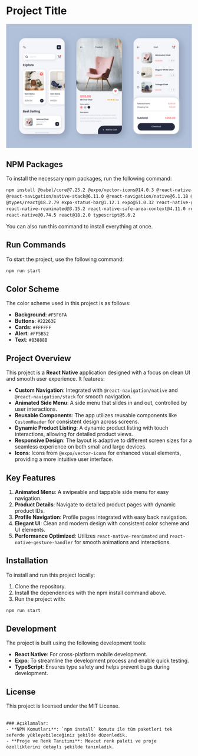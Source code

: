 # Project Title

![Project Image](./4326821.jpg)

## NPM Packages

To install the necessary npm packages, run the following command:

```bash
npm install @babel/core@7.25.2 @expo/vector-icons@14.0.3 @react-native-community/masked-view@0.1.11 \
@react-navigation/native-stack@6.11.0 @react-navigation/native@6.1.18 @react-navigation/stack@6.4.1 \
@types/react@18.2.79 expo-status-bar@1.12.1 expo@51.0.32 react-native-gesture-handler@2.19.0 \
react-native-reanimated@3.15.2 react-native-safe-area-context@4.11.0 react-native-screens@3.34.0 \
react-native@0.74.5 react@18.2.0 typescript@5.6.2
```

You can also run this command to install everything at once.

## Run Commands

To start the project, use the following command:

```bash
npm run start
```

## Color Scheme

The color scheme used in this project is as follows:

- **Background**: `#F5F6FA`
- **Buttons**: `#22263E`
- **Cards**: `#FFFFFF`
- **Alert**: `#FF5B52`
- **Text**: `#83888B`

## Project Overview

This project is a **React Native** application designed with a focus on clean UI and smooth user experience. It features:

- **Custom Navigation**: Integrated with `@react-navigation/native` and `@react-navigation/stack` for smooth navigation.
- **Animated Side Menu**: A side menu that slides in and out, controlled by user interactions.
- **Reusable Components**: The app utilizes reusable components like `CustomHeader` for consistent design across screens.
- **Dynamic Product Listing**: A dynamic product listing with touch interactions, allowing for detailed product views.
- **Responsive Design**: The layout is adaptive to different screen sizes for a seamless experience on both small and large devices.
- **Icons**: Icons from `@expo/vector-icons` for enhanced visual elements, providing a more intuitive user interface.

## Key Features

1. **Animated Menu**: A swipeable and tappable side menu for easy navigation.
2. **Product Details**: Navigate to detailed product pages with dynamic product IDs.
3. **Profile Navigation**: Profile pages integrated with easy back navigation.
4. **Elegant UI**: Clean and modern design with consistent color scheme and UI elements.
5. **Performance Optimized**: Utilizes `react-native-reanimated` and `react-native-gesture-handler` for smooth animations and interactions.

## Installation

To install and run this project locally:

1. Clone the repository.
2. Install the dependencies with the npm install command above.
3. Run the project with:

```bash
npm run start
```

## Development

The project is built using the following development tools:

- **React Native**: For cross-platform mobile development.
- **Expo**: To streamline the development process and enable quick testing.
- **TypeScript**: Ensures type safety and helps prevent bugs during development.

## License

This project is licensed under the MIT License.
```

### Açıklamalar:
- **NPM Komutları**: `npm install` komutu ile tüm paketleri tek seferde yükleyebileceğiniz şekilde düzenledik.
- **Proje ve Renk Tanıtımı**: Mevcut renk paleti ve proje özelliklerini detaylı şekilde tanımladık.
